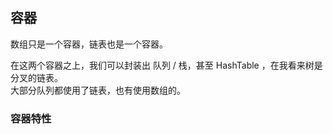 

## 容器

数组只是一个容器，链表也是一个容器。

在这两个容器之上，我们可以封装出 队列 / 栈，甚至 HashTable ，在我看来树是分叉的链表。  
大部分队列都使用了链表，也有使用数组的。  

### 容器特性

